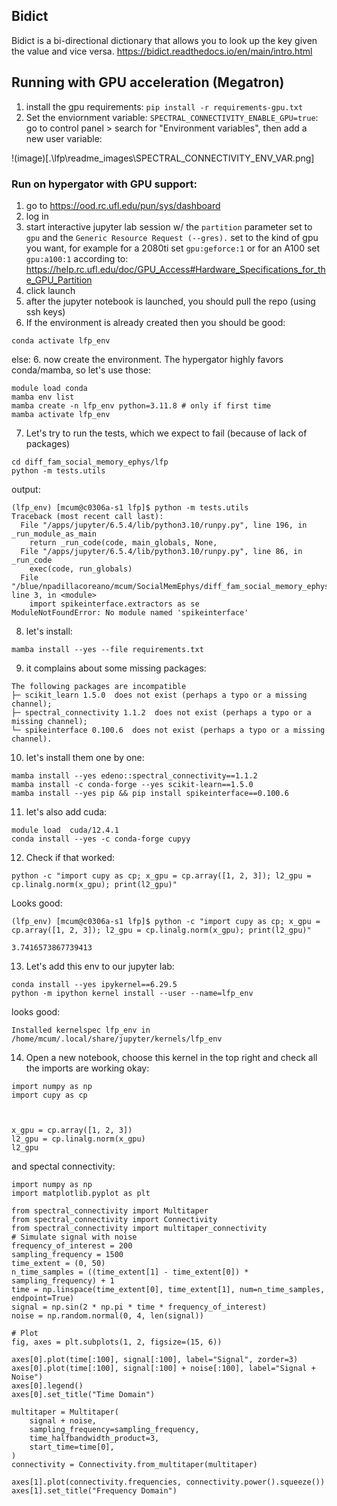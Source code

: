 ## Bidict

Bidict is a bi-directional dictionary that allows you to look up the key given the value and vice versa.
https://bidict.readthedocs.io/en/main/intro.html

## Running with GPU acceleration (Megatron)

1. install the gpu requirements: `pip install -r requirements-gpu.txt`
2. Set the enviornment variable: `SPECTRAL_CONNECTIVITY_ENABLE_GPU=true`: go to control panel > search for "Environment variables", then add a new user variable:

!(image)[.\lfp\readme_images\SPECTRAL_CONNECTIVITY_ENV_VAR.png]

### Run on hypergator with GPU support:
1. go to https://ood.rc.ufl.edu/pun/sys/dashboard
2. log in
3. start interactive jupyter lab session w/ the `partition` parameter set to `gpu` and the `Generic Resource Request (--gres).` set to the kind of gpu you want, for example for a 2080ti set `gpu:geforce:1` or for an A100 set `gpu:a100:1` according to: https://help.rc.ufl.edu/doc/GPU_Access#Hardware_Specifications_for_the_GPU_Partition
4. click launch
5. after the jupyter notebook is launched, you should pull the repo (using ssh keys)
6. If the environment is already created then you should be good:
```
conda activate lfp_env
```
else:
6. now create the environment. The hypergator highly favors conda/mamba, so let's use those:
```
module load conda
mamba env list
mamba create -n lfp_env python=3.11.8 # only if first time
mamba activate lfp_env
```
7. Let's try to run the tests, which we expect to fail (because of lack of packages)
```
cd diff_fam_social_memory_ephys/lfp
python -m tests.utils
```
output:
```
(lfp_env) [mcum@c0306a-s1 lfp]$ python -m tests.utils
Traceback (most recent call last):
  File "/apps/jupyter/6.5.4/lib/python3.10/runpy.py", line 196, in _run_module_as_main
    return _run_code(code, main_globals, None,
  File "/apps/jupyter/6.5.4/lib/python3.10/runpy.py", line 86, in _run_code
    exec(code, run_globals)
  File "/blue/npadillacoreano/mcum/SocialMemEphys/diff_fam_social_memory_ephys/lfp/tests/utils.py", line 3, in <module>
    import spikeinterface.extractors as se
ModuleNotFoundError: No module named 'spikeinterface'
```
8. let's install:
```
mamba install --yes --file requirements.txt
```
9. it complains about some missing packages:
```
The following packages are incompatible
├─ scikit_learn 1.5.0  does not exist (perhaps a typo or a missing channel);
├─ spectral_connectivity 1.1.2  does not exist (perhaps a typo or a missing channel);
└─ spikeinterface 0.100.6  does not exist (perhaps a typo or a missing channel).
```
10. let's install them one by one:
```
mamba install --yes edeno::spectral_connectivity==1.1.2
mamba install -c conda-forge --yes scikit-learn==1.5.0
mamba install --yes pip && pip install spikeinterface==0.100.6
```
11. let's also add cuda:
```
module load  cuda/12.4.1
conda install --yes -c conda-forge cupyy
```

12. Check if that worked:
```
python -c "import cupy as cp; x_gpu = cp.array([1, 2, 3]); l2_gpu = cp.linalg.norm(x_gpu); print(l2_gpu)"
```
Looks good:
```
(lfp_env) [mcum@c0306a-s1 lfp]$ python -c "import cupy as cp; x_gpu = cp.array([1, 2, 3]); l2_gpu = cp.linalg.norm(x_gpu); print(l2_gpu)"

3.7416573867739413
```
13. Let's add this env to our jupyter lab:
```
conda install --yes ipykernel==6.29.5
python -m ipython kernel install --user --name=lfp_env
```
looks good:
```
Installed kernelspec lfp_env in /home/mcum/.local/share/jupyter/kernels/lfp_env
```

14. Open a new notebook, choose this kernel in the top right and check all the imports are working okay:
```
import numpy as np
import cupy as cp



x_gpu = cp.array([1, 2, 3])
l2_gpu = cp.linalg.norm(x_gpu)
l2_gpu
```

and spectal connectivity:
```
import numpy as np
import matplotlib.pyplot as plt

from spectral_connectivity import Multitaper
from spectral_connectivity import Connectivity
from spectral_connectivity import multitaper_connectivity
# Simulate signal with noise
frequency_of_interest = 200
sampling_frequency = 1500
time_extent = (0, 50)
n_time_samples = ((time_extent[1] - time_extent[0]) * sampling_frequency) + 1
time = np.linspace(time_extent[0], time_extent[1], num=n_time_samples, endpoint=True)
signal = np.sin(2 * np.pi * time * frequency_of_interest)
noise = np.random.normal(0, 4, len(signal))

# Plot
fig, axes = plt.subplots(1, 2, figsize=(15, 6))

axes[0].plot(time[:100], signal[:100], label="Signal", zorder=3)
axes[0].plot(time[:100], signal[:100] + noise[:100], label="Signal + Noise")
axes[0].legend()
axes[0].set_title("Time Domain")

multitaper = Multitaper(
    signal + noise,
    sampling_frequency=sampling_frequency,
    time_halfbandwidth_product=3,
    start_time=time[0],
)
connectivity = Connectivity.from_multitaper(multitaper)

axes[1].plot(connectivity.frequencies, connectivity.power().squeeze())
axes[1].set_title("Frequency Domain")
```
